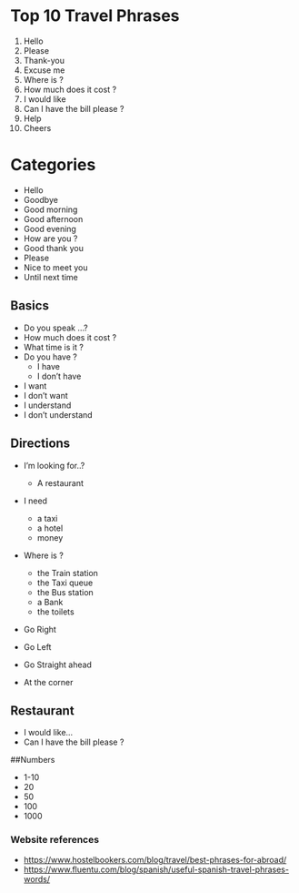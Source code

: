 # Top 10 Travel Phrases

1. Hello
2. Please
3. Thank-you
4. Excuse me
5. Where is ?
6. How much does it cost ?
7. I would like
8. Can I have the bill please ?
9. Help
10. Cheers

# Categories

- Hello
- Goodbye
- Good morning
- Good afternoon
- Good evening
- How are you ?
- Good thank you
- Please
- Nice to meet you
- Until next time

## Basics

- Do you speak …?
- How much does it cost ?
- What time is it ?
- Do you have ?
  - I have
  - I don’t have
- I want
- I don’t want
- I understand
- I don’t understand

## Directions
- I’m looking for..?
  - A restaurant
- I need
  - a taxi
  - a hotel
  - money

- Where is ?
  - the Train station
  - the Taxi queue
  - the Bus station
  - a Bank
  - the toilets

- Go Right
- Go Left
- Go Straight ahead
- At the corner


## Restaurant

- I would like…
- Can I have the bill please ?

##Numbers
- 1-10
- 20
- 50
- 100
- 1000

### Website references

- https://www.hostelbookers.com/blog/travel/best-phrases-for-abroad/
- https://www.fluentu.com/blog/spanish/useful-spanish-travel-phrases-words/
